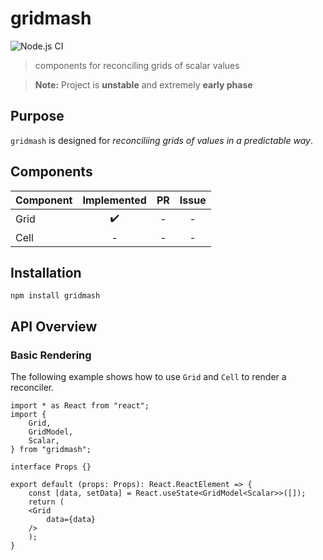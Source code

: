 # gridmash

![Node.js CI](https://github.com/nonnontrivial/gridmash/workflows/Node.js%20CI/badge.svg)

> components for reconciling grids of scalar values

> **Note:** Project is **unstable** and extremely **early phase**

## Purpose

`gridmash` is designed for _reconciliing grids of values in a predictable way_.

## Components

|Component | Implemented | PR | Issue |
|:---------|:-----------:|:--:|:-----:|
|Grid      |✔️            |-   |-      |
|Cell      |-            |-   |-      |

## Installation

```shell
npm install gridmash
```

## API Overview

### Basic Rendering

The following example shows how to use `Grid` and `Cell` to render a reconciler.

```tsx
import * as React from "react";
import {
    Grid,
    GridModel,
    Scalar,
} from "gridmash";

interface Props {}

export default (props: Props): React.ReactElement => {
    const [data, setData] = React.useState<GridModel<Scalar>>([]);
    return (
	<Grid
	    data={data}
	/>
    );
}
```

